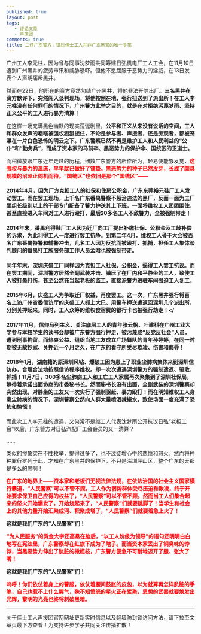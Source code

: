 ```yaml
---
published: true
layout: post
tags: 
   - 评论文章
   - 声援团
comments: true
title: 二评广东警方：镇压佳士工人并非广东黑警的唯一手笔
---
```


广州工人李元柱，因为曾与同事沈梦雨共同筹建日弘机电厂工人工会，在11月10日遭到广州黑井的疲劳审讯和威胁恐吓。但他不愿屈服于恶势力的淫威，在13日发表个人声明痛斥黑井。

然而在22日，他所在的资方竟然勾结广州黑井，将他非法开除出厂。**三名黑井在资方默许下，突然闯入谈判现场，将他按倒在地，强行扭送到了派出所！**在工人李元柱没有任何罪行的情况下，广州警方此举之目的，就是在**对拒绝污蔑梦雨、坚持正义公平的工人进行暴力清算！**

在这样一场充满黑色幽默的现实荒诞剧里，**公平和正义从来没有说话的空间，工人和群众发声的咽喉被强权狠狠扼住，不论是参与者、声援者，还是旁观者，都被笼罩在一片白色恐怖的阴云之下。广东警察已然不再是维护工人和人民利益的“公仆”和“勤务兵”，而成了资本家的马前卒、黑恶势力的保护伞、国统区的卫道士。**

而稍微放眼广东近年走过的历程，细数广东警方的所作所为，轻易便能够发觉，<span style="color: #ff0000;"><strong>这强权与暴力的温床，早早就已做好了铺垫。黑恶势力的种子已然发芽，长成了颇具规模的沼泽正伺机而待。“国统区”也依旧是那个“国统区”——</strong></span>

#### 2014年4月，因为厂方克扣工人的社保和住房公积金，广东东莞裕元鞋厂工人发动罢工。而在罢工现场，上千名广东番禺警察不惩治违法的黑厂，反而一面为工厂里组长级别以上的干部专门配备了警力护送其上下班，一面将维权工人团团围住，甚至直接进入车间对工人进行殴打，最后20多名工人不敌警力，全被强制带走！

#### 2014年末，番禺利得鞋厂工人因为迁厂向工厂提出补缴社保、公积金及工龄补偿的诉求，为此利得工人一度进行罢工抗争。到第二年4月，维权工人骨干大会被百名广东番禺特警和辅警冲击，几名工人因为反抗而被殴打、抓捕，担任工人集体谈判顾问的番禺打工族服务部工作人员孟晗也被强制带走。</font>

#### 同年年末，深圳庆盛工厂同样因为克扣工人社保、公积金，逼得工人罢工抗议。而在罢工期间，深圳警方居然全副武装冲击、镇压了在厂内和平静坐的工人，致使工人被打晕打伤，甚至公然充当起老板的监工，直接派警力进驻车间强迫工人复工。</font>

#### 2015年6月，庆盛工人为争取迁厂权益，再度罢工。这一次，广东黑井强行将百名上访广州省委信访厅的庆盛工人抓上大巴、用警车押送遣返回深圳几个派出所，分别关押起来。同时，工人众筹的维权食宿费的银行卡也被强行劫走！</

#### 2017年11月，信仰马列主义、关注底层工人的青年张云帆、叶建科在广州工业大学参与本校学生的读书会却被广东警方强行押走，被污蔑成“反党反社会”人员，遭到刑事拘留。而热衷公益、组织当地工友成立广场舞队的青年孙婷婷，在同一时期被无故抄家、关押近一个月之久，在广东的看守所受尽欺凌、伤害和侮辱！</font>

#### 2018年1月，湖南籍的原深圳风钻、爆破工因为患上了职业尘肺病集体来到深圳信访办，合理合法地按照信访程序维权。却一次次遭遇深圳警方的强制遣返、驱散、抓捕！11月7日，300多名尘肺病工人和工亡工人家属再次聚集到了深圳社保局，静待着承诺出面协商的市委秘书长。然而秘书长没有出面，全副武装的深圳警察却突然出现，对静坐的工友又一次实行了强制驱赶、暴力殴打！而在明知维权工人身患尘肺病的情况下，深圳警察公然向人群大量喷洒辣椒水，致使场面一度充满了恐怖和惊慌！

而此次工人李元柱的遭遇，又何常不是继工人代表沈梦雨公开抗议日弘“老板工会”以后，广东警方对日弘汽配厂工会会员的又一清算？

……

类似的惨象实在不胜枚举，提得过多了，也不过徒增心中的悲愤和怒火。然而将种种罪行罗列于此，才知在广东黑井的保护下，不只是深圳坪山区，整个广东的天都是多么的黑啊！

<span style="color: #ff0000;"><strong>在广东的地界上——资本家和老板们无视法律法规，在依法治国的社会主义国家横行霸道，“人民警察”可以不管不顾。工人作为弱势群体受尽压迫和欺凌，终于开始要求保卫自己应得的权益了，“人民警察”可以不管不顾。然而当工人们集合起来的怒火开始爆发了，开始烧起来了，“人民警察”们就要跳脚了！当学生和社会上的其他力量开始汇聚成河、积聚成塔了，“人民警察”们就要着急上火了！</strong></span>

**这就是我们广东的“人民警察”们！**

<span style="color: #ff0000;"><strong>“为人民服务”的烫金大字还高悬在脑后，“以工人阶级为领导”的语句还明明白白地写在宪法里，广东警察却在红旗下成为了瞎子。而当资本家丢出了铜臭味的饽饽，当黑恶势力伸出了肮脏的橄榄枝，广东警方便急不可耐地迈开了腿、张大了嘴！</strong></span>

**这就是我们广东的“人民警察”们！**

<span style="color: #ff0000;"><strong>呜呼！你们依仗着身上的警服，依仗着腰间鼓胀的皮包，以为就算再怎样肮脏的手笔，自己也惹不上什么腥气，殊不知愤怒的星火正在累聚，思想的武器就要焕发出光辉，黎明的光亮也终将刺破黑暗。</strong></span>

---
关于佳士工人声援团官网网址更新实时信息以及翻墙防封锁访问方法，请下拉至文章页最下方查看！为支持进步学子共同关注传播扩散！
